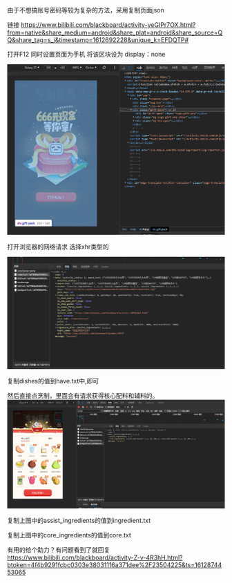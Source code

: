 由于不想搞账号密码等较为复杂的方法，采用复制页面json

链接 https://www.bilibili.com/blackboard/activity-yeGIPr7OX.html?from=native&share_medium=android&share_plat=android&share_source=QQ&share_tag=s_i&timestamp=1612692228&unique_k=EFDQTP#

打开F12  同时设置页面为手机
将该区块设为 display：none

![](页面.png)

打开浏览器的网络请求 选择xhr类型的

![image-20210209124637366](已有材料.png)

复制dishes的值到have.txt中,即可

然后直接点烹制，里面会有请求获得核心配料和辅料的。
![](核心和辅料.png)

复制上图中的assist_ingredients的值到ingredient.txt

复制上图中的core_ingredients的值到core.txt

有用的给个助力？有问题看到了就回复
https://www.bilibili.com/blackboard/activity-Z-v-4R3hH.html?btoken=4f4b9291fcbc0303e38031116a371dee%2F23504225&ts=1612874453065
